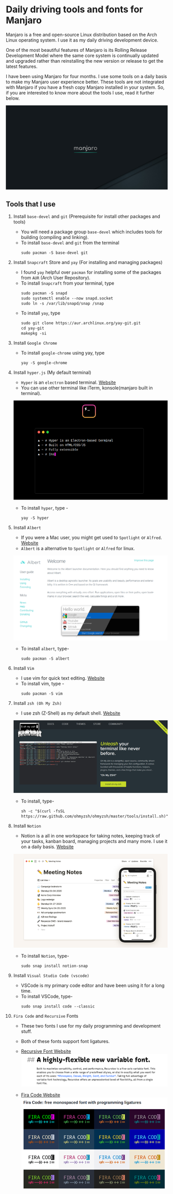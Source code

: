 # Daily driving tools and fonts for Manjaro

Manjaro is a free and open-source Linux distribution based on the Arch Linux operating system. I use it as my daily driving development device. 

One of the most beautiful features of Manjaro is its Rolling Release Development Model where the same core system is continually updated and upgraded rather than reinstalling the new version or release to get the latest features.

I have been using Manjaro for four months. I use some tools on a daily basis to make my Manjaro user experience better. These tools are not integrated with Manjaro if you have a fresh copy Manjaro installed in your system. So, if you are interested to know more about the tools I use, read it further below.

![manjaro-desktop](./images/manjaro.png)


## Tools that I use

1. Install ```base-devel``` and ```git``` (Prerequisite for install other packages and tools)
    - You will need a package group ```base-devel``` which includes tools for building (compiling and linking).
    - To install ```base-devel``` and ```git``` from the terminal
        ```
        sudo pacman -S base-devel git
        ```
2. Install ```Snapcraft``` Store and ```yay``` (For installing and managing packages)
    - I found ```yay``` helpful over ```pacman``` for installing some of the packages from ```AUR``` (Arch User Repository).
    - To install ```Snapcraft``` from your terminal, type
        ```
        sudo pacman -S snapd
        sudo systemctl enable --now snapd.socket
        sudo ln -s /var/lib/snapd/snap /snap
        ```
    - To install ```yay```, type
        ```
        sudo git clone https://aur.archlinux.org/yay-git.git
        cd yay-git
        makepkg -si
        ```
3. Install ```Google Chrome```
    - To install ```google-chrome``` using yay, type 
        ```
        yay -S google-chrome
        ```
4. Install ```hyper.js``` (My default terminal)
    - ```Hyper``` is an ```electron``` based terminal. [Website](https://hyper.is)
    - You can use other terminal like iTerm, konsole(manjaro built in terminal).

    ![hyper.js](./images/hyper.png)

    - To install ```hyper```, type - 
        ```
        yay -S hyper
        ```
5. Install ```Albert```
    - If you were a Mac user, you might get used to ```Spotlight``` or ```Alfred```.  [Website](https://albertlauncher.github.io/)
    - ```Albert``` is a alternative to ```Spotlight``` or ```Alfred``` for linux.

    ![AlbertLauncher](./images/albert.png)

    - To install ```albert```, type-
        ```
        sudo pacman -S albert
        ```
6. Install ```Vim```
    - I use vim for quick text editing. [Website](https://www.vim.org/)
    - To install vim, type -
        ```
        sudo pacman -S vim
        ```
7. Install ```zsh (Oh My Zsh)```
    - I use zsh (Z-Shell) as my default shell. [Website](https://ohmyz.sh/)
    
    ![OhMyZsh](./images/zsh.png)

    - To install, type-
        ```
        sh -c "$(curl -fsSL https://raw.github.com/ohmyzsh/ohmyzsh/master/tools/install.sh)"
        ```
8. Install ```Notion```
    - Notion is a all in one workspace for taking notes, keeping track of your tasks, kanban board, managing projects and many more. I use it on a daily basis. [Website](https://notion.so)

    ![Notion](./images/notion.png)

    - To install ```Notion```, type-
        ```
        sudo snap install notion-snap
        ```
9. Install ```Visual Studio Code (vscode)```
    - VSCode is my primary code editor and have been using it for a long time.
    - To install VSCode, type-
        ```
        sudo snap install code --classic
        ```
10. ```Fira Code``` and ```Recursive``` Fonts
    - These two fonts I use for my daily programming and development stuff.
    - Both of these fonts support font ligatures.

    - [Recursive Font Website](https://recursive.design)
    ![RecursiveFont](./images/recursive.png)

    - [Fira Code Website](https://github.com/tonsky/FiraCode)
    ![FiraCode](./images/firacode.png)


    
